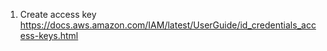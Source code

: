
1. Create access key 
https://docs.aws.amazon.com/IAM/latest/UserGuide/id_credentials_access-keys.html